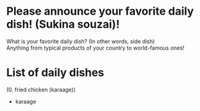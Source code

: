 # Please announce your favorite daily dish! (Sukina souzai)!
What is your favorite daily dish? (In other words, side dish)  
Anything from typical products of your country to world-famous ones!

# List of daily dishes
(0. fried chicken (karaage))
- karaage
